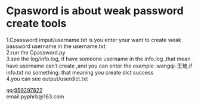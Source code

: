 <h1 id="cpasword-is-about-weak-password-create-tools"><a name="cpasword-is-about-weak-password-create-tools" href="#cpasword-is-about-weak-password-create-tools"></a>Cpasword is about weak password create tools</h1>
<p class="toc" style="undefined"></p><p>1.Cpassword imput/username.txt is you enter your want to create weak password username in the username.txt<br>2.run the Cpassword.py<br>3.see the log/info.log, if have someone username in the info.log ,that mean have username can’t create ,and you can enter the example :wangqi-王琦,if info.txt no something. that meaning you create dict success<br>4.you can see output/userdict.txt</p>
<p>qq:<ins>959297822</ins><br>email:pyphrb@163.com</p>

